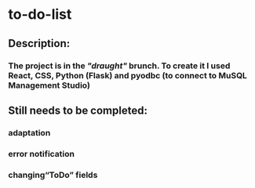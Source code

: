 # to-do-list

## Description:
### The project is in the *"draught"* brunch. To create it I used **React**, **CSS**, **Python (Flask)** and **pyodbc (to connect to MuSQL Management Studio)**

## Still needs to be completed:
### adaptation
### error notification
### changing“ToDo” fields
